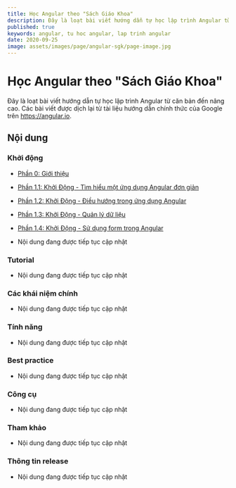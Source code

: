 ```yaml
---
title: Học Angular theo "Sách Giáo Khoa"
description: Đây là loạt bài viết hướng dẫn tự học lập trình Angular từ căn bản đến nâng cao. Các bài viết được dịch lại từ tài liệu hướng dẫn chính thức của Google.
published: true
keywords: angular, tu hoc angular, lap trinh angular
date: 2020-09-25
image: assets/images/page/angular-sgk/page-image.jpg
---
```


# Học Angular theo "Sách Giáo Khoa"

Đây là loạt bài viết hướng dẫn tự học lập trình Angular từ căn bản đến nâng cao. Các bài viết được dịch lại từ tài liệu hướng dẫn chính thức của Google trên https://angular.io.

## Nội dung

### Khởi động
- [Phần 0: Giới thiệu](https://nhannguyendacoder.com/blog/angular/sgk/marketing/docs)
- [Phần 1.1: Khởi Động - Tìm hiểu một ứng dụng Angular đơn giản](https://nhannguyendacoder.com/blog/angular/sgk/start/index)
- [Phần 1.2: Khởi Động - Điều hướng trong ứng dụng Angular](https://nhannguyendacoder.com/blog/angular/sgk/start/start-routing)
- [Phần 1.3: Khởi Động - Quản lý dữ liệu](https://nhannguyendacoder.com/blog/angular/sgk/start/start-data)
- [Phần 1.4: Khởi Động - Sử dụng form trong Angular](https://nhannguyendacoder.com/blog/angular/sgk/start/start-forms)

- Nội dung đang được tiếp tục cập nhật

### Tutorial
- Nội dung đang được tiếp tục cập nhật

### Các khái niệm chính
- Nội dung đang được tiếp tục cập nhật

### Tính năng
- Nội dung đang được tiếp tục cập nhật

### Best practice
- Nội dung đang được tiếp tục cập nhật

### Công cụ
- Nội dung đang được tiếp tục cập nhật

### Tham khảo
- Nội dung đang được tiếp tục cập nhật

### Thông tin release
- Nội dung đang được tiếp tục cập nhật